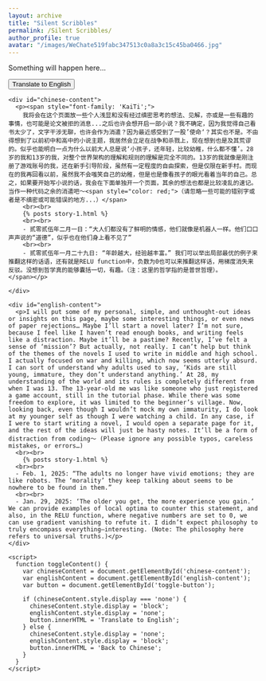 ```yaml
---
layout: archive
title: "Silent Scribbles"
permalink: /Silent Scribbles/
author_profile: true
avatar: "/images/WeChate519fabc347513c0a8a3c15c45ba0466.jpg"
---
```


Something will happen here...

<html>
  <head>
    <style>
      #chinese-content {
        display: block;  /* Show Chinese content by default */
      }
      #english-content {
        display: none;  /* Hide English content initially */
      }
    </style>
  </head>
  <body>
    <button id="toggle-button" onclick="toggleContent()">Translate to English</button>
    
    <div id="chinese-content">
      <p><span style="font-family: 'KaiTi';">
        我将会在这个页面放一些个人浅显和没有经过缜密思考的想法、见解，亦或是一些有趣的事情，也可能是论文被拒的消息...之后也许会想开启一部小说？我不确定，因为我觉得自己看书太少了，文字干涉无聊，也许会作为消遣？因为最近感受到了一股’使命‘？其实也不是。不由得想到了以前初中和高中的小说主题，我居然会立足在战争和杀戮上，现在想到也是及其荒谬的。似乎也能明白一点为什么以前大人总是说‘小孩子，还年轻，比较幼稚，什么都不懂’。28岁的我和13岁的我，对整个世界架构的理解和规则的理解是完全不同的。13岁的我就像是刚注册了游戏账号的我，还在新手引导阶段，虽然有一定程度的自由探索，但是仅限在新手村。而现在的我再回看以前，虽然我不会嗤笑自己的幼稚，但是也是像看孩子的眼光看着当年的自己。总之，如果要开始写小说的话，我会在下面单独开一个页面，其余的想法也都是比较凌乱的速记。当作一种代码之余的消遣吧～<span style="color: red;">（请忽略一些可能的错别字或者是不缜密或可能错误的地方...）</span>
        <br><br>
        {% posts story-1.html %}
        <br><br>
        - 贰零贰伍年二月一日：“大人们都没有了鲜明的情感，他们就像是机器人一样。他们口口声声说的“道德”，似乎也在他们身上看不见了”
        <br><br>
        - 贰零贰伍年一月二十九日: “年龄越大，经验越丰富。” 我们可以举出局部最优的例子来推翻这样的话语，还有就是RELU function中，负数为0也可以来推翻这样话，用梯度消失来反驳。没想到哲学真的能够囊括一切，有趣。（注：这里的哲学指的是普世哲理）。 
    </span></p> 
      
    </div>
    
    <div id="english-content">
      <p>I will put some of my personal, simple, and unthought-out ideas or insights on this page, maybe some interesting things, or even news of paper rejections… Maybe I’ll start a novel later? I’m not sure, because I feel like I haven’t read enough books, and writing feels like a distraction. Maybe it’ll be a pastime? Recently, I’ve felt a sense of ‘mission’? But actually, not really. I can’t help but think of the themes of the novels I used to write in middle and high school. I actually focused on war and killing, which now seems utterly absurd. I can sort of understand why adults used to say, ‘Kids are still young, immature, they don’t understand anything.’ At 28, my understanding of the world and its rules is completely different from when I was 13. The 13-year-old me was like someone who just registered a game account, still in the tutorial phase. While there was some freedom to explore, it was limited to the beginner’s village. Now, looking back, even though I wouldn’t mock my own immaturity, I do look at my younger self as though I were watching a child. In any case, if I were to start writing a novel, I would open a separate page for it, and the rest of the ideas will just be hasty notes. It’ll be a form of distraction from coding～ (Please ignore any possible typos, careless mistakes, or errors…)
      <br><br>
        {% posts story-1.html %}
      <br><br>
      - Feb. 1, 2025: “The adults no longer have vivid emotions; they are like robots. The ‘morality’ they keep talking about seems to be nowhere to be found in them.”
      <br><br>
      - Jan. 29, 2025: ‘The older you get, the more experience you gain.’ We can provide examples of local optima to counter this statement, and also, in the RELU function, where negative numbers are set to 0, we can use gradient vanishing to refute it. I didn’t expect philosophy to truly encompass everything—interesting. (Note: The philosophy here refers to universal truths.)</p>
    </div>

    <script>
      function toggleContent() {
        var chineseContent = document.getElementById('chinese-content');
        var englishContent = document.getElementById('english-content');
        var button = document.getElementById('toggle-button');

        if (chineseContent.style.display === 'none') {
          chineseContent.style.display = 'block';
          englishContent.style.display = 'none';
          button.innerHTML = 'Translate to English';
        } else {
          chineseContent.style.display = 'none';
          englishContent.style.display = 'block';
          button.innerHTML = 'Back to Chinese';
        }
      }
    </script>
  </body>
</html>

<section id="comments">
  <script src="https://utteranc.es/client.js"
          repo="RuohanLixyf/RuohanLixyf.github.io"
          issue-term="pathname"
          theme="github-light"
          crossorigin="anonymous"
          async>
  </script>
</section>
